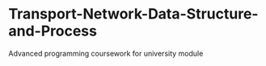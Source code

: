 # Transport-Network-Data-Structure-and-Process
Advanced programming coursework for university module
